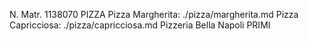 N. Matr. 1138070
PIZZA
Pizza Margherita: ./pizza/margherita.md
Pizza Capricciosa: ./pizza/capricciosa.md
Pizzeria Bella Napoli
PRIMI
